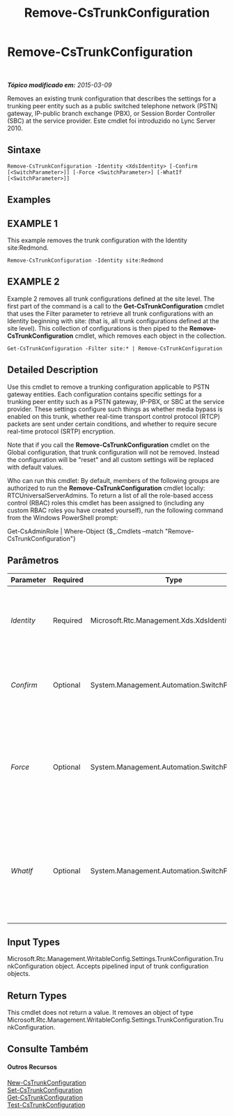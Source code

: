 ﻿---
title: Remove-CsTrunkConfiguration
TOCTitle: Remove-CsTrunkConfiguration
ms:assetid: 45546534-1a18-4db2-be61-850bacf55a52
ms:mtpsurl: https://technet.microsoft.com/pt-br/library/Gg425943(v=OCS.15)
ms:contentKeyID: 49306560
ms.date: 05/19/2016
mtps_version: v=OCS.15
ms.translationtype: HT
---

# Remove-CsTrunkConfiguration

 

_**Tópico modificado em:** 2015-03-09_

Removes an existing trunk configuration that describes the settings for a trunking peer entity such as a public switched telephone network (PSTN) gateway, IP-public branch exchange (PBX), or Session Border Controller (SBC) at the service provider. Este cmdlet foi introduzido no Lync Server 2010.

## Sintaxe

    Remove-CsTrunkConfiguration -Identity <XdsIdentity> [-Confirm [<SwitchParameter>]] [-Force <SwitchParameter>] [-WhatIf [<SwitchParameter>]]

## Examples

## EXAMPLE 1

This example removes the trunk configuration with the Identity site:Redmond.

    Remove-CsTrunkConfiguration -Identity site:Redmond

## EXAMPLE 2

Example 2 removes all trunk configurations defined at the site level. The first part of the command is a call to the **Get-CsTrunkConfiguration** cmdlet that uses the Filter parameter to retrieve all trunk configurations with an Identity beginning with site: (that is, all trunk configurations defined at the site level). This collection of configurations is then piped to the **Remove-CsTrunkConfiguration** cmdlet, which removes each object in the collection.

    Get-CsTrunkConfiguration -Filter site:* | Remove-CsTrunkConfiguration

## Detailed Description

Use this cmdlet to remove a trunking configuration applicable to PSTN gateway entities. Each configuration contains specific settings for a trunking peer entity such as a PSTN gateway, IP-PBX, or SBC at the service provider. These settings configure such things as whether media bypass is enabled on this trunk, whether real-time transport control protocol (RTCP) packets are sent under certain conditions, and whether to require secure real-time protocol (SRTP) encryption.

Note that if you call the **Remove-CsTrunkConfiguration** cmdlet on the Global configuration, that trunk configuration will not be removed. Instead the configuration will be "reset" and all custom settings will be replaced with default values.

Who can run this cmdlet: By default, members of the following groups are authorized to run the **Remove-CsTrunkConfiguration** cmdlet locally: RTCUniversalServerAdmins. To return a list of all the role-based access control (RBAC) roles this cmdlet has been assigned to (including any custom RBAC roles you have created yourself), run the following command from the Windows PowerShell prompt:

Get-CsAdminRole | Where-Object {$\_.Cmdlets –match "Remove-CsTrunkConfiguration"}

## Parâmetros


<table>
<colgroup>
<col style="width: 25%" />
<col style="width: 25%" />
<col style="width: 25%" />
<col style="width: 25%" />
</colgroup>
<thead>
<tr class="header">
<th>Parameter</th>
<th>Required</th>
<th>Type</th>
<th>Description</th>
</tr>
</thead>
<tbody>
<tr class="odd">
<td><p><em>Identity</em></p></td>
<td><p>Required</p></td>
<td><p>Microsoft.Rtc.Management.Xds.XdsIdentity</p></td>
<td><p>The unique identifier of the trunk configuration you want to remove.</p></td>
</tr>
<tr class="even">
<td><p><em>Confirm</em></p></td>
<td><p>Optional</p></td>
<td><p>System.Management.Automation.SwitchParameter</p></td>
<td><p>Solicita confirmação antes da execução do comando.</p></td>
</tr>
<tr class="odd">
<td><p><em>Force</em></p></td>
<td><p>Optional</p></td>
<td><p>System.Management.Automation.SwitchParameter</p></td>
<td><p>Suppresses any confirmation prompts that would otherwise be displayed before making changes.</p></td>
</tr>
<tr class="even">
<td><p><em>WhatIf</em></p></td>
<td><p>Optional</p></td>
<td><p>System.Management.Automation.SwitchParameter</p></td>
<td><p>Descreve o que aconteceria se o comando fosse executado sem ser executado de fato.</p></td>
</tr>
</tbody>
</table>


## Input Types

Microsoft.Rtc.Management.WritableConfig.Settings.TrunkConfiguration.TrunkConfiguration object. Accepts pipelined input of trunk configuration objects.

## Return Types

This cmdlet does not return a value. It removes an object of type Microsoft.Rtc.Management.WritableConfig.Settings.TrunkConfiguration.TrunkConfiguration.

## Consulte Também

#### Outros Recursos

[New-CsTrunkConfiguration](new-cstrunkconfiguration.md)  
[Set-CsTrunkConfiguration](set-cstrunkconfiguration.md)  
[Get-CsTrunkConfiguration](get-cstrunkconfiguration.md)  
[Test-CsTrunkConfiguration](test-cstrunkconfiguration.md)

